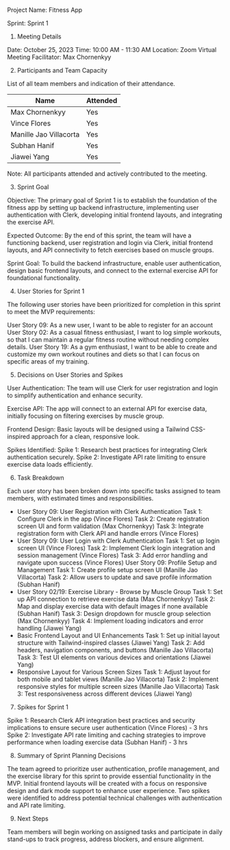 Project Name: Fitness App

Sprint: Sprint 1

1. Meeting Details

Date: October 25, 2023
Time: 10:00 AM - 11:30 AM
Location: Zoom Virtual Meeting
Facilitator: Max Chornenkyy


2. Participants and Team Capacity

List of all team members and indication of their attendance.

| Name                    | Attended |
|-------------------------|----------|
| Max Chornenkyy          | Yes      |
| Vince Flores            | Yes      |
| Manille Jao Villacorta  | Yes      |
| Subhan Hanif            | Yes      |
| Jiawei Yang             | Yes      |

Note: All participants attended and actively contributed to the meeting.

3. Sprint Goal

Objective: The primary goal of Sprint 1 is to establish the foundation of the fitness app by setting up backend infrastructure, implementing user authentication with Clerk, developing initial frontend layouts, and integrating the exercise API.

Expected Outcome: By the end of this sprint, the team will have a functioning backend, user registration and login via Clerk, initial frontend layouts, and API connectivity to fetch exercises based on muscle groups.

Sprint Goal:
To build the backend infrastructure, enable user authentication, design basic frontend layouts, and connect to the external exercise API for foundational functionality.

4. User Stories for Sprint 1

The following user stories have been prioritized for completion in this sprint to meet the MVP requirements:

User Story 09: As a new user, I want to be able to register for an account
User Story 02: As a casual fitness enthusiast, I want to log simple workouts, so that I can maintain a regular fitness routine without needing complex details.
User Story 19: As a gym enthusiast, I want to be able to create and customize my own workout routines and diets so that I can focus on specific areas of my training.

5. Decisions on User Stories and Spikes

User Authentication: The team will use Clerk for user registration and login to simplify authentication and enhance security.

Exercise API: The app will connect to an external API for exercise data, initially focusing on filtering exercises by muscle group.

Frontend Design: Basic layouts will be designed using a Tailwind CSS-inspired approach for a clean, responsive look.

Spikes Identified:
Spike 1: Research best practices for integrating Clerk authentication securely.
Spike 2: Investigate API rate limiting to ensure exercise data loads efficiently.

6. Task Breakdown

Each user story has been broken down into specific tasks assigned to team members, with estimated times and responsibilities.

* User Story 09: User Registration with Clerk Authentication
Task 1: Configure Clerk in the app (Vince Flores)
Task 2: Create registration screen UI and form validation (Max Chornenkyy)
Task 3: Integrate registration form with Clerk API and handle errors (Vince Flores) 
* User Story 09: User Login with Clerk Authentication
Task 1: Set up login screen UI (Vince Flores)
Task 2: Implement Clerk login integration and session management (Vince Flores)
Task 3: Add error handling and navigate upon success (Vince Flores)
User Story 09: Profile Setup and Management
Task 1: Create profile setup screen UI (Manille Jao Villacorta)
Task 2: Allow users to update and save profile information (Subhan Hanif)
* User Story 02/19: Exercise Library - Browse by Muscle Group
Task 1: Set up API connection to retrieve exercise data (Max Chornenkyy) 
Task 2: Map and display exercise data with default images if none available (Subhan Hanif)
Task 3: Design dropdown for muscle group selection (Max Chornenkyy)
Task 4: Implement loading indicators and error handling (Jiawei Yang)
* Basic Frontend Layout and UI Enhancements
Task 1: Set up initial layout structure with Tailwind-inspired classes (Jiawei Yang)
Task 2: Add headers, navigation components, and buttons (Manille Jao Villacorta)
Task 3: Test UI elements on various devices and orientations (Jiawei Yang)
* Responsive Layout for Various Screen Sizes
Task 1: Adjust layout for both mobile and tablet views (Manille Jao Villacorta)
Task 2: Implement responsive styles for multiple screen sizes (Manille Jao Villacorta)
Task 3: Test responsiveness across different devices (Jiawei Yang) 

7. Spikes for Sprint 1

Spike 1: Research Clerk API integration best practices and security implications to ensure secure user authentication (Vince Flores) - 3 hrs
Spike 2: Investigate API rate limiting and caching strategies to improve performance when loading exercise data (Subhan Hanif) - 3 hrs

8. Summary of Sprint Planning Decisions

The team agreed to prioritize user authentication, profile management, and the exercise library for this sprint to provide essential functionality in the MVP.
Initial frontend layouts will be created with a focus on responsive design and dark mode support to enhance user experience.
Two spikes were identified to address potential technical challenges with authentication and API rate limiting.

9. Next Steps

Team members will begin working on assigned tasks and participate in daily stand-ups to track progress, address blockers, and ensure alignment.
